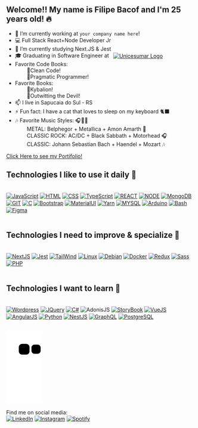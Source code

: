 ## Welcome!! My name is Filipe Bacof and I'm 25 years old! 🔥

- 🔭 I’m currently working at `your company name here`!
- 💻 Full Stack React+Node Developer Jr
- 🌱 I’m currently studying Next.JS & Jest
- 🎓 Graduating in Software Engineer at &nbsp;&nbsp;<a href="https://www.unicesumar.edu.br/home/" target="_blank"><img align="center" alt="Unicesumar Logo" height="30" src="https://www.unicesumar.edu.br/home/assets/img/logo.png" /></a>
- Favorite Code Books:<br/>&nbsp;&nbsp;&nbsp;&nbsp;&nbsp;&nbsp;&nbsp;&nbsp;📘Clean Code! <br/>&nbsp;&nbsp;&nbsp;&nbsp;&nbsp;&nbsp;&nbsp;&nbsp;📙Pragmatic Programmer!
- Favorite Books:<br/>&nbsp;&nbsp;&nbsp;&nbsp;&nbsp;&nbsp;&nbsp;&nbsp;📗Kybalion! <br/>&nbsp;&nbsp;&nbsp;&nbsp;&nbsp;&nbsp;&nbsp;&nbsp;📓Outwitting the Devil!
- 📫 I live in Sapucaia do Sul - RS
- ⚡ Fun fact: I have a cat that loves to sleep on my keyboard 🐈‍⬛
- 🎶 Favorite Music Styles: 🎧🍷🗿
<br/>&nbsp;&nbsp;&nbsp;&nbsp;&nbsp;&nbsp;&nbsp;&nbsp;METAL: Belphegor + Metallica + Amon Amarth 🤘
<br/>&nbsp;&nbsp;&nbsp;&nbsp;&nbsp;&nbsp;&nbsp;&nbsp;CLASSIC ROCK: AC/DC + Black Sabbath + Motorhead 🎧
<br/>&nbsp;&nbsp;&nbsp;&nbsp;&nbsp;&nbsp;&nbsp;&nbsp;CLASSIC: Johann Sebastian Bach + Haendel + Mozart 🎶

<a href="https://portifolio-filipe-bacof.vercel.app/" target="_blank">Click Here to see my Portifolio!</a>
<link rel="stylesheet" href="https://cdn.jsdelivr.net/gh/devicons/devicon@v2.15.1/devicon.min.css">

<div>
<h2>Technologies I like to use it daily 🔧</h2> <br />
  <a href="http://vanilla-js.com/" target="_blank"><img align="center" alt="JavaScript" height="30" width="40" src="https://cdn.jsdelivr.net/gh/devicons/devicon/icons/javascript/javascript-original.svg" /></a>
  <a href="https://websitedocaralho.com.br/" target="_blank"><img align="center" alt="HTML" height="30" width="40" src="https://cdn.jsdelivr.net/gh/devicons/devicon/icons/html5/html5-original.svg" /></a>
  <a href="https://flexboxfroggy.com/" target="_blank"><img align="center" alt="CSS" height="30" width="40" src="https://cdn.jsdelivr.net/gh/devicons/devicon/icons/css3/css3-original.svg" /></a>
  <a href="https://www.typescriptlang.org/" target="_blank"><img align="center" alt="TypeScript" height="30" width="40" src="https://cdn.jsdelivr.net/gh/devicons/devicon/icons/typescript/typescript-original.svg" /></a>
  <a href="https://pt-br.reactjs.org/" target="_blank"><img align="center" alt="REACT" height="30" width="40" src="https://cdn.jsdelivr.net/gh/devicons/devicon/icons/react/react-original.svg" /></a>
  <a href="https://nodejs.org/pt-br/" target="_blank"><img align="center" alt="NODE" height="30" width="40" src="https://cdn.jsdelivr.net/gh/devicons/devicon/icons/nodejs/nodejs-original.svg" /></a>
  <a href="https://www.mongodb.com/" target="_blank"><img align="center" alt="MongoDB" height="30" width="40" src="https://cdn.jsdelivr.net/gh/devicons/devicon/icons/mongodb/mongodb-original.svg" /></a>
  <a href="https://git-scm.com/" target="_blank"><img align="center" alt="GIT" height="30" width="40"
src="https://cdn.jsdelivr.net/gh/devicons/devicon/icons/git/git-original.svg" /></a>
  <a href="https://developerslife.tech/pt/wp-content/uploads/2014/05/raul.png" target="_blank"><img align="center" alt="C" height="30" width="40" src="https://cdn.jsdelivr.net/gh/devicons/devicon/icons/c/c-original.svg" /></a>
  <a href="https://getbootstrap.com/" target="_blank"><img align="center" alt="Bootstrap" height="30" width="40" src="https://cdn.jsdelivr.net/gh/devicons/devicon/icons/bootstrap/bootstrap-plain.svg" /></a>
  <a href="https://mui.com/" target="_blank"><img align="center" alt="MaterialUI" height="30" width="40" src="https://cdn.jsdelivr.net/gh/devicons/devicon/icons/materialui/materialui-original.svg" /></a>
  <a href="https://yarnpkg.com/" target="_blank"><img align="center" alt="Yarn" height="30" width="40" src="https://cdn.jsdelivr.net/gh/devicons/devicon/icons/yarn/yarn-original.svg" /></a>
  <a href="https://www.mysql.com/" target="_blank"><img align="center" alt="MYSQL" height="30" width="40" src="https://cdn.jsdelivr.net/gh/devicons/devicon/icons/mysql/mysql-original.svg" /></a>
  <a href="https://www.arduino.cc/" target="_blank"><img align="center" alt="Arduino" height="30" width="40" src="https://cdn.jsdelivr.net/gh/devicons/devicon/icons/arduino/arduino-original.svg" /></a>
  <a href="https://www.atlassian.com/br/git/tutorials/git-bash" target="_blank"><img align="center" alt="Bash" height="30" width="40" src="https://cdn.jsdelivr.net/gh/devicons/devicon/icons/bash/bash-original.svg" /></a>
  <a href="https://www.figma.com/" target="_blank"><img align="center" alt="Figma" height="30" width="40" src="https://cdn.jsdelivr.net/gh/devicons/devicon/icons/figma/figma-original.svg" /></a>
</div>
  <br/>
<div>
<h2>Technologies I need to improve & specialize 🔧</h2> <br />
  <a href="https://nextjs.org/" target="_blank"><img align="center" alt="NextJS" height="30" width="40" src="https://cdn.jsdelivr.net/gh/devicons/devicon/icons/nextjs/nextjs-original.svg" /></a>
  <a href="https://jestjs.io/pt-BR/" target="_blank"><img align="center" alt="Jest" height="30" width="40" src="https://cdn.jsdelivr.net/gh/devicons/devicon/icons/jest/jest-plain.svg" /></a>
  <a href="https://tailwindcss.com/" target="_blank"><img align="center" alt="TailWind" height="30" width="40" src="https://cdn.jsdelivr.net/gh/devicons/devicon/icons/tailwindcss/tailwindcss-plain.svg" /></a>
  <a href="https://linuxmint.com/" target="_blank"><img align="center" alt="Linux" height="30" width="40" src="https://cdn.jsdelivr.net/gh/devicons/devicon/icons/linux/linux-original.svg" /></a>
  <a href="https://www.kali.org/" target="_blank"><img align="center" alt="Debian" height="30" width="40" src="https://cdn.jsdelivr.net/gh/devicons/devicon/icons/debian/debian-original.svg" /></a>
  <a href="https://www.docker.com/" target="_blank"><img align="center" alt="Docker" height="30" width="40" src="https://cdn.jsdelivr.net/gh/devicons/devicon/icons/docker/docker-original.svg" /></a>
  <a href="https://redux.js.org/" target="_blank"><img align="center" alt="Redux" height="30" width="40" src="https://cdn.jsdelivr.net/gh/devicons/devicon/icons/redux/redux-original.svg" /></a>
  <a href="https://sass-lang.com/" target="_blank"><img align="center" alt="Sass" height="30" width="40" src="https://cdn.jsdelivr.net/gh/devicons/devicon/icons/sass/sass-original.svg" /></a>
  <a href="https://www.php.net/" target="_blank"><img align="center" alt="PHP" height="30" width="40"
src="https://cdn.jsdelivr.net/gh/devicons/devicon/icons/php/php-original.svg" /></a>
</div>
  <br/>
<div>
<h2>Technologies I want to learn 🔧</h2> <br />
  <a href="https://wordpress.org/" target="_blank"><img align="center" alt="Wordpress" height="30" width="40"
src="https://cdn.jsdelivr.net/gh/devicons/devicon/icons/wordpress/wordpress-original.svg" /></a>
  <a href="https://jquery.com/" target="_blank"><img align="center" alt="JQuery" height="30" width="40"
src="https://cdn.jsdelivr.net/gh/devicons/devicon/icons/jquery/jquery-original.svg" /></a>
  <a href="https://learn.microsoft.com/pt-br/dotnet/csharp/" target="_blank"><img align="center" alt="C#" height="30" width="40"
src="https://cdn.jsdelivr.net/gh/devicons/devicon/icons/csharp/csharp-original.svg" /></a>
  <a https://adonisjs.com/" target="_blank"><img align="center" alt="AdonisJS" height="30" width="40"
src="https://cdn.jsdelivr.net/gh/devicons/devicon/icons/adonisjs/adonisjs-original.svg" /></a>
  <a href="https://storybook.js.org/" target="_blank"><img align="center" alt="StoryBook" height="30" width="40" src="https://cdn.jsdelivr.net/gh/devicons/devicon/icons/storybook/storybook-original.svg" /></a>
  <a href="https://vuejs.org/" target="_blank"><img align="center" alt="VueJS" height="30" width="40" src="https://cdn.jsdelivr.net/gh/devicons/devicon/icons/vuejs/vuejs-original-wordmark.svg" /></a>
  <a href="https://angularjs.org/" target="_blank"><img align="center" alt="AngularJS" height="30" width="40" src="https://cdn.jsdelivr.net/gh/devicons/devicon/icons/angularjs/angularjs-original.svg" /></a>
  <a href="https://www.python.org/" target="_blank"><img align="center" alt="Python" height="30" width="40" src="https://cdn.jsdelivr.net/gh/devicons/devicon/icons/python/python-original.svg" /></a>
  <a href="https://nestjs.com/" target="_blank"><img align="center" alt="NestJS" height="30" width="40" src="https://cdn.jsdelivr.net/gh/devicons/devicon/icons/nestjs/nestjs-plain.svg" /></a>
  <a href="https://graphql.org/" target="_blank"><img align="center" alt="GraphQL" height="30" width="40" src="https://cdn.jsdelivr.net/gh/devicons/devicon/icons/graphql/graphql-plain.svg" /></a>
  <a href="https://www.postgresql.org/" target="_blank"><img align="center" alt="PostgreSQL" height="30" width="40" src="https://cdn.jsdelivr.net/gh/devicons/devicon/icons/postgresql/postgresql-original.svg" /></a>
</div><br/>
  
![Snake animation](https://github.com/Filipe-Bacof/Filipe-Bacof/blob/output/github-contribution-grid-snake.svg)

Find me on social media: <br />
<a href="https://www.linkedin.com/in/filipe-bacof/" target="_blank"><img height="50px" width="50px" src="https://img.icons8.com/color/512/linkedin-circled--v1.png" alt="LinkedIn"></a>
<a href="https://www.instagram.com/filipe.bacof/" target="_blank"><img height="50px" width="50px" src="https://img.icons8.com/fluency/512/instagram-new.png" alt="Instagram"></a>
<a href="https://open.spotify.com/user/8k3a5mqfxtf78erfftdjjp03e" target="_blank"><img height="50px" width="50px" src="https://www.freepnglogos.com/uploads/spotify-logo-png/spotify-icon-green-logo-8.png" alt="Spotify"></a>
